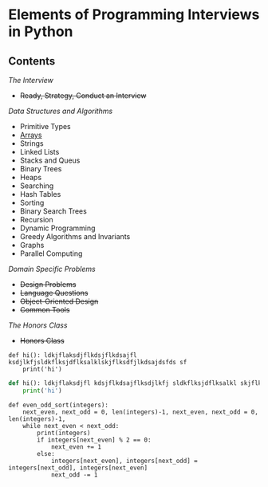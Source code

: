 # Elements of Programming Interviews in Python

## Contents

_The Interview_
* ~~Ready, Strategy, Conduct an Interview~~

_Data Structures and Algorithms_ 
* Primitive Types
* [Arrays](https://github.com/gritmind/review/blob/master/code/book/interview_py/notes/arrays.md)
* Strings
* Linked Lists
* Stacks and Queus
* Binary Trees
* Heaps
* Searching
* Hash Tables
* Sorting
* Binary Search Trees
* Recursion
* Dynamic Programming
* Greedy Algorithms and Invariants
* Graphs
* Parallel Computing

_Domain Specific Problems_ 
* ~~Design Problems~~
* ~~Language Questions~~
* ~~Object-Oriented Design~~
* ~~Common Tools~~

_The Honors Class_
* ~~Honors Class~~



~~~~~~{.python}
def hi(): ldkjflaksdjflkdsjflkdsajfl  ksdjlkfjsldkflksjdflksalklskjflksdfjlkdsajdsfds sf
    print('hi')
~~~~~~


```python
def hi(): ldkjflaksdjfl kdsjflkdsajflksdjlkfj sldkflksjdflksalkl skjflksdfjlkdsajdsfds sf
    print('hi')
```

```
def even_odd_sort(integers):
    next_even, next_odd = 0, len(integers)-1, next_even, next_odd = 0, len(integers)-1, 
    while next_even < next_odd:
        print(integers)
        if integers[next_even] % 2 == 0:
            next_even += 1
        else:
            integers[next_even], integers[next_odd] = integers[next_odd], integers[next_even]
            next_odd -= 1    
```
